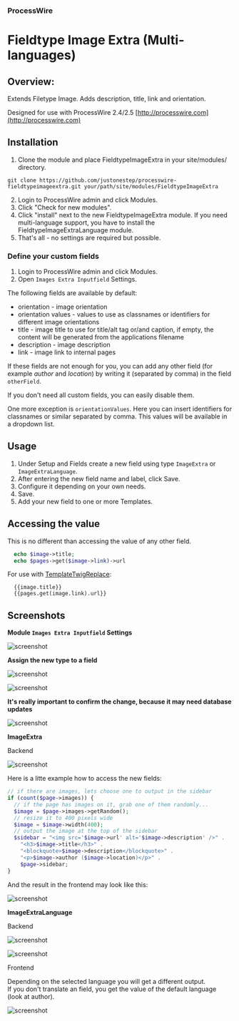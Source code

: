 ### ProcessWire 

# Fieldtype Image Extra (Multi-languages)

## Overview:

Extends Filetype Image. Adds description, title, link and orientation.

Designed for use with ProcessWire 2.4/2.5
[http://processwire.com](http://processwire.com)

## Installation

1. Clone the module and place FieldtypeImageExtra in your site/modules/ directory. 

```
git clone https://github.com/justonestep/processwire-fieldtypeimageextra.git your/path/site/modules/FieldtypeImageExtra
```

2. Login to ProcessWire admin and click Modules. 
3. Click "Check for new modules".
4. Click "install" next to the new FieldtypeImageExtra module. 
  If you need multi-language support, you have to install the FieldtypeImageExtraLanguage module.
5. That's all - no settings are required but possible. 

### Define your custom fields

1. Login to ProcessWire admin and click Modules.
2. Open `Images Extra Inputfield` Settings.

The following fields are available by default:

* orientation - image orientation
* orientation values - values to use as classnames or identifiers for different image orientations
* title - image title to use for title/alt tag or/and caption, if empty, the content will be generated from the applications filename
* description - image description
* link - image link to internal pages

If these fields are not enough for you, you can add any other field (for example _author_ and _location_)
by writing it (separated by comma) in the field `otherField`.

If you don't need all custom fields, you can easily disable them.

One more exception is `orientationValues`.
Here you can insert identifiers for classnames or similar separated by comma.
This values will be available in a dropdown list.

## Usage

1. Under Setup and Fields create a new field using type `ImageExtra` or `ImageExtraLanguage`.
2. After entering the new field name and label, click Save.
3. Configure it depending on your own needs.
4. Save.
5. Add your new field to one or more Templates.

## Accessing the value

This is no different than accessing the value of any other field.

```php
  echo $image->title;
  echo $pages->get($image->link)->url
```

For use with [TemplateTwigReplace](http://modules.processwire.com/modules/template-twig-replace):

```twig
  {{image.title}}
  {{pages.get(image.link).url}}
```

## Screenshots

**Module `Images Extra Inputfield` Settings**

![screenshot](screens/InputfieldImageExtra-settings.png)

**Assign the new type to a field**

![screenshot](screens/FieldSettings-ImageExtra.png)

![screenshot](screens/FieldSettings-ImageExtraLanguage.png)

**It's really important to confirm the change, because it may need database updates**

![screenshot](screens/FieldSettings-confirm.png)

**ImageExtra**

Backend

![screenshot](screens/ImageExtra-backend.png)

Here is a litte example how to access the new fields:

```php
// if there are images, lets choose one to output in the sidebar
if (count($page->images)) {
  // if the page has images on it, grab one of them randomly...
  $image = $page->images->getRandom();
  // resize it to 400 pixels wide
  $image = $image->width(400);
  // output the image at the top of the sidebar
  $sidebar = "<img src='$image->url' alt='$image->description' />" .
    "<h3>$image->title</h3>" .
    "<blockquote>$image->description</blockquote>" .
    "<p>$image->author ($image->location)</p>" .
    $page->sidebar;
}
```

And the result in the frontend may look like this:

![screenshot](screens/ImageExtra-frontend.png)

**ImageExtraLanguage**

Backend

![screenshot](screens/ImageExtraLanguage-default-backend.png)

![screenshot](screens/ImageExtraLanguage-other-backend.png)

Frontend

Depending on the selected language you will get a different output.  
If you don't translate an field, you get the value of the default language (look at author).

![screenshot](screens/ImageExtraLanguage-frontend.png)
